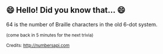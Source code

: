 ## 😄 Hello! Did you know that... 😄
64 is the number of Braille characters in the old 6-dot system.

<sup>(come back in 5 minutes for the next trivia)</sup>


<sup>Credits: http://numbersapi.com</sup>
